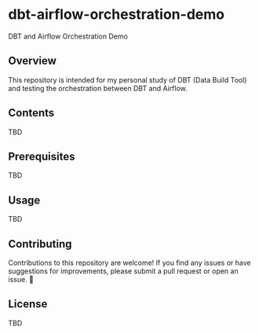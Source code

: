 # dbt-airflow-orchestration-demo

DBT and Airflow Orchestration Demo

## Overview

This repository is intended for my personal study of DBT (Data Build Tool) and testing the orchestration between DBT and Airflow. 


## Contents

TBD

## Prerequisites

TBD

## Usage

TBD

## Contributing

Contributions to this repository are welcome! If you find any issues or have suggestions for improvements, please submit a pull request or open an issue. 🙏

## License

TBD